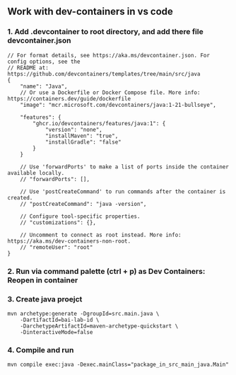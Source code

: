 ## Work with dev-containers in vs code

### 1. Add .devcontainer to root directory, and add there file devcontainer.json
```
// For format details, see https://aka.ms/devcontainer.json. For config options, see the
// README at: https://github.com/devcontainers/templates/tree/main/src/java
{
	"name": "Java",
	// Or use a Dockerfile or Docker Compose file. More info: https://containers.dev/guide/dockerfile
	"image": "mcr.microsoft.com/devcontainers/java:1-21-bullseye",

	"features": {
		"ghcr.io/devcontainers/features/java:1": {
			"version": "none",
			"installMaven": "true",
			"installGradle": "false"
		}
	}

	// Use 'forwardPorts' to make a list of ports inside the container available locally.
	// "forwardPorts": [],

	// Use 'postCreateCommand' to run commands after the container is created.
	// "postCreateCommand": "java -version",

	// Configure tool-specific properties.
	// "customizations": {},

	// Uncomment to connect as root instead. More info: https://aka.ms/dev-containers-non-root.
	// "remoteUser": "root"
}
```

### 2. Run via command palette (ctrl + p) as Dev Containers: Reopen in container

### 3. Create java proejct

```
mvn archetype:generate -DgroupId=src.main.java \
    -DartifactId=bai-lab-id \
    -DarchetypeArtifactId=maven-archetype-quickstart \
    -DinteractiveMode=false
```

### 4. Compile and run
```
mvn compile exec:java -Dexec.mainClass="package_in_src_main_java.Main"
```